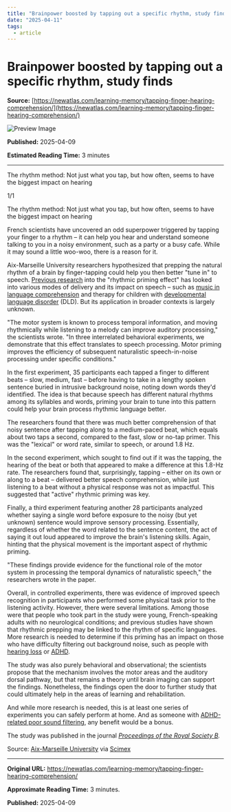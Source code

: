 ```yaml
---
title: "Brainpower boosted by tapping out a specific rhythm, study finds"
date: "2025-04-11"
tags:
  - article
---
```


# Brainpower boosted by tapping out a specific rhythm, study finds

**Source:** [https://newatlas.com/learning-memory/tapping-finger-hearing-comprehension/](https://newatlas.com/learning-memory/tapping-finger-hearing-comprehension/)

![Preview Image](https://assets.newatlas.com/dims4/default/8361f64/2147483647/strip/true/crop/3840x2016+0+72/resize/1200x630!/quality/90/?url=http%3A%2F%2Fnewatlas-brightspot.s3.amazonaws.com%2Fa5%2F5d%2F0721a4bd481a8c9f6d31c35e9695%2Fdepositphotos-501704950-xl.jpg&na.image_optimisation=0)

**Published:** 2025-04-09

**Estimated Reading Time:** 3 minutes

---

The rhythm method: Not just what you tap, but how often, seems to have the biggest impact on hearing

1/1

The rhythm method: Not just what you tap, but how often, seems to have the biggest impact on hearing

French scientists have uncovered an odd superpower triggered by tapping your finger to a rhythm – it can help you hear and understand someone talking to you in a noisy environment, such as a party or a busy cafe. While it may sound a little woo-woo, there is a reason for it.

Aix-Marseille University researchers hypothesized that prepping the natural rhythm of a brain by finger-tapping could help you then better "tune in" to speech. [Previous research](https://www.sciencedirect.com/science/article/pii/S0022096524002510) into the "rhythmic priming effect" has looked into various modes of delivery and its impact on speech – such as [music in language comprehension](https://pmc.ncbi.nlm.nih.gov/articles/PMC8530934/) and therapy for children with [developmental language disorder](https://www.nature.com/articles/s41539-023-00170-1) (DLD). But its application in broader contexts is largely unknown.

"The motor system is known to process temporal information, and moving rhythmically while listening to a melody can improve auditory processing," the scientists wrote. "In three interrelated behavioral experiments, we demonstrate that this effect translates to speech processing. Motor priming improves the efficiency of subsequent naturalistic speech-in-noise processing under specific conditions."

In the first experiment, 35 participants each tapped a finger to different beats – slow, medium, fast – before having to take in a lengthy spoken sentence buried in intrusive background noise, noting down words they'd identified. The idea is that because speech has different natural rhythms among its syllables and words, priming your brain to tune into this pattern could help your brain process rhythmic language better.

The researchers found that there was much better comprehension of that noisy sentence after tapping along to a medium-paced beat, which equals about two taps a second, compared to the fast, slow or no-tap primer. This was the "lexical" or word rate, similar to speech, or around 1.8 Hz.

In the second experiment, which sought to find out if it was the tapping, the hearing of the beat or both that appeared to make a difference at this 1.8-Hz rate. The researchers found that, surprisingly, tapping – either on its own or along to a beat – delivered better speech comprehension, while just listening to a beat without a physical response was not as impactful. This suggested that "active" rhythmic priming was key.

Finally, a third experiment featuring another 28 participants analyzed whether saying a single word before exposure to the noisy (but yet unknown) sentence would improve sensory processing. Essentially, regardless of whether the word related to the sentence content, the act of saying it out loud appeared to improve the brain's listening skills. Again, hinting that the physical movement is the important aspect of rhythmic priming.

"These findings provide evidence for the functional role of the motor system in processing the temporal dynamics of naturalistic speech," the researchers wrote in the paper.

Overall, in controlled experiments, there was evidence of improved speech recognition in participants who performed some physical task prior to the listening activity. However, there were several limitations. Among those were that people who took part in the study were young, French-speaking adults with no neurological conditions; and previous studies have shown that rhythmic prepping may be linked to the rhythm of specific languages. More research is needed to determine if this priming has an impact on those who have difficulty filtering out background noise, such as people with [hearing loss](https://newatlas.com/health-wellbeing/age-related-hearing-loss-hair-cell-damage/) or [ADHD](https://newatlas.com/tag/adhd/).

The study was also purely behavioral and observational; the scientists propose that the mechanism involves the motor areas and the auditory dorsal pathway, but that remains a theory until brain imaging can support the findings. Nonetheless, the findings open the door to further study that could ultimately help in the areas of learning and rehabilitation.

And while more research is needed, this is at least one series of experiments you can safely perform at home. And as someone with [ADHD-related poor sound filtering](https://pmc.ncbi.nlm.nih.gov/articles/PMC4333120/), any benefit would be a bonus.

The study was published in the journal [*Proceedings of the Royal Society B*](https://royalsocietypublishing.org/doi/10.1098/rspb.2025.0354)*.*

Source: [Aix-Marseille University](https://www.univ-amu.fr/en) via [Scimex](https://www.scimex.org/newsfeed/tapping-your-fingers-could-help-you-cut-through-the-noise)

---

**Original URL:** https://newatlas.com/learning-memory/tapping-finger-hearing-comprehension/

**Approximate Reading Time:** 3 minutes.

**Published:** 2025-04-09
